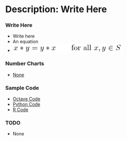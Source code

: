 # Description: Write Here

### Write Here
- Write here
- An equation
- ![Inline Image](/src/code/latex/images/P006_x_Equation_01_CommutativeAddition.png)

### Number Charts
* [None](/src/mathematics/charts/images/#0)

### Sample Code
* [Octave Code](#0)
* [Python Code](#0)
* [R Code](#0)

### TODO
- None
